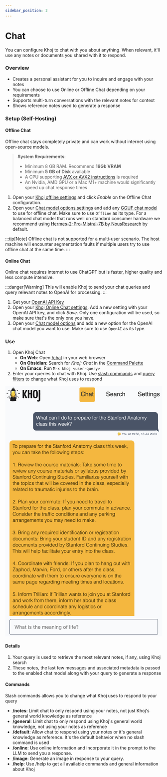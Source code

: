 ```yaml
---
sidebar_position: 2
---
```


# Chat

You can configure Khoj to chat with you about anything. When relevant, it'll use any notes or documents you shared with it to respond.

### Overview
- Creates a personal assistant for you to inquire and engage with your notes
- You can choose to use Online or Offline Chat depending on your requirements
- Supports multi-turn conversations with the relevant notes for context
- Shows reference notes used to generate a response

### Setup (Self-Hosting)
#### Offline Chat
Offline chat stays completely private and can work without internet using open-source models.

> **System Requirements**:
>  - Minimum 8 GB RAM. Recommend **16Gb VRAM**
>  - Minimum **5 GB of Disk** available
>  - A CPU supporting [AVX or AVX2 instructions](https://en.wikipedia.org/wiki/Advanced_Vector_Extensions) is required
>  - An Nvidia, AMD GPU or a Mac M1+ machine would significantly speed up chat response times

1. Open your [Khoj offline settings](http://localhost:42110/server/admin/database/offlinechatprocessorconversationconfig/) and click *Enable* on the Offline Chat configuration.
2. Open your [Chat model options settings](http://localhost:42110/server/admin/database/chatmodeloptions/) and add any [GGUF chat model](https://huggingface.co/models?library=gguf) to use for offline chat. Make sure to use `Offline` as its type. For a balanced chat model that runs well on standard consumer hardware we recommend using [Hermes-2-Pro-Mistral-7B by NousResearch](https://huggingface.co/NousResearch/Hermes-2-Pro-Mistral-7B-GGUF) by default.


:::tip[Note]
Offline chat is not supported for a multi-user scenario. The host machine will encounter segmentation faults if multiple users try to use offline chat at the same time.
:::

#### Online Chat
Online chat requires internet to use ChatGPT but is faster, higher quality and less compute intensive.

:::danger[Warning]
This will enable Khoj to send your chat queries and query relevant notes to OpenAI for processing.
:::

1. Get your [OpenAI API Key](https://platform.openai.com/account/api-keys)
2. Open your [Khoj Online Chat settings](http://localhost:42110/server/admin/database/openaiprocessorconversationconfig/). Add a new setting with your OpenAI API key, and click *Save*. Only one configuration will be used, so make sure that's the only one you have.
3. Open your [Chat model options](http://localhost:42110/server/admin/database/chatmodeloptions/) and add a new option for the OpenAI chat model you want to use. Make sure to use `OpenAI` as its type.

### Use
1. Open Khoj Chat
    - **On Web**: Open [/chat](https://app.khoj.dev/chat) in your web browser
    - **On Obsidian**: Search for *Khoj: Chat* in the [Command Palette](https://help.obsidian.md/Plugins/Command+palette)
    - **On Emacs**: Run `M-x khoj <user-query>`
2. Enter your queries to chat with Khoj. Use [slash commands](#commands) and [query filters](../miscellaneous/advanced.md#query-filters) to change what Khoj uses to respond

![](../../assets/img/khoj_chat_on_web.png ':size=400px')

#### Details
1. Your query is used to retrieve the most relevant notes, if any, using Khoj search
2. These notes, the last few messages and associated metadata is passed to the enabled chat model along with your query to generate a response

#### Commands
Slash commands allows you to change what Khoj uses to respond to your query
- **/notes**: Limit chat to only respond using your notes, not just Khoj's general world knowledge as reference
- **/general**: Limit chat to only respond using Khoj's general world knowledge, not using your notes as reference
- **/default**: Allow chat to respond using your notes or it's general knowledge as reference. It's the default behavior when no slash command is used
- **/online**: Use online information and incorporate it in the prompt to the LLM to send you a response.
- **/image**: Generate an image in response to your query.
- **/help**: Use /help to get all available commands and general information about Khoj
